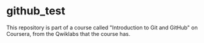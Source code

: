 # github_test
This repository is part of a course called "Introduction to Git and GitHub" on Coursera, from the Qwiklabs that the course has.
